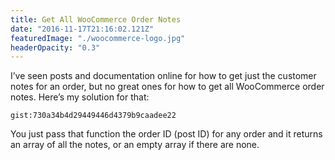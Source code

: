 ```yaml
---
title: Get All WooCommerce Order Notes
date: "2016-11-17T21:16:02.121Z"
featuredImage: "./woocommerce-logo.jpg"
headerOpacity: "0.3"
---
```


I’ve seen posts and documentation online for how to get just the customer notes for an order, but no great ones for how to get all WooCommerce order notes. Here’s my solution for that:

`gist:730a34b4d29449446d4379b9caadee22`

You just pass that function the order ID (post ID) for any order and it returns an array of all the notes, or an empty array if there are none.
